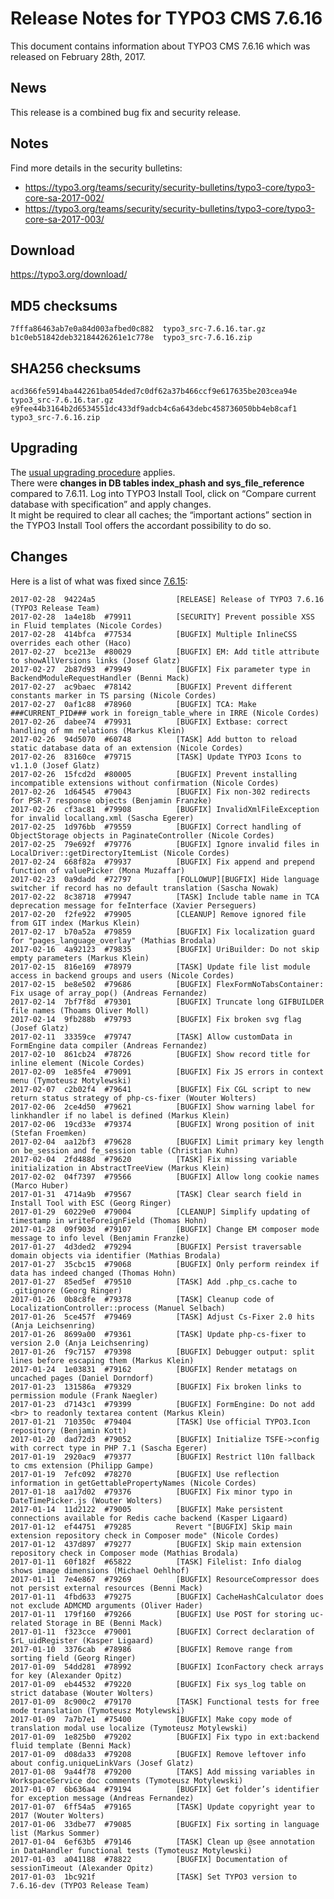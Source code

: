 Release Notes for TYPO3 CMS 7.6.16
==================================

This document contains information about TYPO3 CMS 7.6.16 which was
released on February 28th, 2017.

News
----

This release is a combined bug fix and security release.

Notes
-----

Find more details in the security bulletins:

-   <https://typo3.org/teams/security/security-bulletins/typo3-core/typo3-core-sa-2017-002/>
-   <https://typo3.org/teams/security/security-bulletins/typo3-core/typo3-core-sa-2017-003/>

Download
--------

<https://typo3.org/download/>

MD5 checksums
-------------

    7fffa86463ab7e0a84d003afbed0c882  typo3_src-7.6.16.tar.gz
    b1c0eb51842deb32184426261e1c778e  typo3_src-7.6.16.zip

SHA256 checksums
----------------

    acd366fe5914ba442261ba054ded7c0df62a37b466ccf9e617635be203cea94e  typo3_src-7.6.16.tar.gz
    e9fee44b3164b2d6534551dc433df9adcb4c6a643debc458736050bb4eb8caf1  typo3_src-7.6.16.zip

Upgrading
---------

The [usual upgrading
procedure](https://docs.typo3.org/typo3cms/InstallationGuide/) applies.\
There were **changes in DB tables index\_phash and
sys\_file\_reference** compared to 7.6.11. Log into TYPO3 Install Tool,
click on “Compare current database with specification” and apply
changes.\
It might be required to clear all caches; the “important actions”
section in the TYPO3 Install Tool offers the accordant possibility to do
so.

Changes
-------

Here is a list of what was fixed since
[7.6.15](TYPO3_CMS_7.6.15 "wikilink"):

    2017-02-28  94224a5                  [RELEASE] Release of TYPO3 7.6.16 (TYPO3 Release Team)
    2017-02-28  1a4e18b  #79911          [SECURITY] Prevent possible XSS in Fluid templates (Nicole Cordes)
    2017-02-28  414bfca  #77534          [BUGFIX] Multiple InlineCSS overrides each other (Haco)
    2017-02-27  bce213e  #80029          [BUGFIX] EM: Add title attribute to showAllVersions links (Josef Glatz)
    2017-02-27  2b87d93  #79949          [BUGFIX] Fix parameter type in BackendModuleRequestHandler (Benni Mack)
    2017-02-27  ac9baec  #78142          [BUGFIX] Prevent different constants marker in TS parsing (Nicole Cordes)
    2017-02-27  0af1c88  #78960          [BUGFIX] TCA: Make ###CURRENT_PID### work in foreign_table_where in IRRE (Nicole Cordes)
    2017-02-26  dabee74  #79931          [BUGFIX] Extbase: correct handling of mm relations (Markus Klein)
    2017-02-26  94d5070  #60748          [TASK] Add button to reload static database data of an extension (Nicole Cordes)
    2017-02-26  83160ce  #79715          [TASK] Update TYPO3 Icons to v1.1.0 (Josef Glatz)
    2017-02-26  15fcd2d  #80005          [BUGFIX] Prevent installing incompatible extensions without confirmation (Nicole Cordes)
    2017-02-26  1d64545  #79043          [BUGFIX] Fix non-302 redirects for PSR-7 response objects (Benjamin Franzke)
    2017-02-26  cf3ac81  #79908          [BUGFIX] InvalidXmlFileException for invalid locallang.xml (Sascha Egerer)
    2017-02-25  1d976bb  #79559          [BUGFIX] Correct handling of ObjectStorage objects in PaginateController (Nicole Cordes)
    2017-02-25  79e692f  #79776          [BUGFIX] Ignore invalid files in LocalDriver::getDirectoryItemList (Nicole Cordes)
    2017-02-24  668f82a  #79937          [BUGFIX] Fix append and prepend function of valuePicker (Mona Muzaffar)
    2017-02-23  0a9dadd  #72797          [FOLLOWUP][BUGFIX] Hide language switcher if record has no default translation (Sascha Nowak)
    2017-02-22  8c38718  #79947          [TASK] Include table name in TCA deprecation message for feInterface (Xavier Perseguers)
    2017-02-20  f2fe922  #79905          [CLEANUP] Remove ignored file from GIT index (Markus Klein)
    2017-02-17  b70a52a  #79859          [BUGFIX] Fix localization guard for "pages_language_overlay" (Mathias Brodala)
    2017-02-16  4a92123  #79835          [BUGFIX] UriBuilder: Do not skip empty parameters (Markus Klein)
    2017-02-15  816e169  #78979          [TASK] Update file list module access in backend groups and users (Nicole Cordes)
    2017-02-15  be8e502  #79686          [BUGFIX] FlexFormNoTabsContainer: Fix usage of array_pop() (Andreas Fernandez)
    2017-02-14  7bf7f8d  #79301          [BUGFIX] Truncate long GIFBUILDER file names (Thoams Oliver Moll)
    2017-02-14  9fb288b  #79793          [BUGFIX] Fix broken svg flag (Josef Glatz)
    2017-02-11  33359ce  #79747          [TASK] Allow customData in FormEngine data compiler (Andreas Fernandez)
    2017-02-10  861cb24  #78726          [BUGFIX] Show record title for inline element (Nicole Cordes)
    2017-02-09  1e85fe4  #79091          [BUGFIX] Fix JS errors in context menu (Tymoteusz Motylewski)
    2017-02-07  c2b02f4  #79641          [BUGFIX] Fix CGL script to new return status strategy of php-cs-fixer (Wouter Wolters)
    2017-02-06  2ce4d50  #79621          [BUGFIX] Show warning label for linkhandler if no label is defined (Markus Klein)
    2017-02-06  19cd33e  #79374          [BUGFIX] Wrong position of init (Stefan Froemken)
    2017-02-04  aa12bf3  #79628          [BUGFIX] Limit primary key length on be_session and fe_session table (Christian Kuhn)
    2017-02-04  2fd488d  #79620          [TASK] Fix missing variable initialization in AbstractTreeView (Markus Klein)
    2017-02-02  04f7397  #79566          [BUGFIX] Allow long cookie names (Marco Huber)
    2017-01-31  4714a9b  #79567          [TASK] Clear search field in Install Tool with ESC (Georg Ringer)
    2017-01-29  60229e0  #79004          [CLEANUP] Simplify updating of timestamp in writeForeignField (Thomas Hohn)
    2017-01-28  09f903d  #79107          [BUGFIX] Change EM composer mode message to info level (Benjamin Franzke)
    2017-01-27  4d3ded2  #79294          [BUGFIX] Persist traversable domain objects via identifier (Mathias Brodala)
    2017-01-27  35cbc15  #79068          [BUGFIX] Only perform reindex if data has indeed changed (Thomas Hohn)
    2017-01-27  85ed5ef  #79510          [TASK] Add .php_cs.cache to .gitignore (Georg Ringer)
    2017-01-26  0b8c8fe  #79378          [TASK] Cleanup code of LocalizationController::process (Manuel Selbach)
    2017-01-26  5ce457f  #79469          [TASK] Adjust Cs-Fixer 2.0 hits (Anja Leichsenring)
    2017-01-26  8699a00  #79361          [TASK] Update php-cs-fixer to version 2.0 (Anja Leichsenring)
    2017-01-26  f9c7157  #79398          [BUGFIX] Debugger output: split lines before escaping them (Markus Klein)
    2017-01-24  1e03831  #79162          [BUGFIX] Render metatags on uncached pages (Daniel Dorndorf)
    2017-01-23  131586a  #79329          [BUGFIX] Fix broken links to permission module (Frank Naegler)
    2017-01-23  d7143c1  #79399          [BUGFIX] FormEngine: Do not add <br> to readonly textarea content (Markus Klein)
    2017-01-21  710350c  #79404          [TASK] Use official TYPO3.Icon repository (Benjamin Kott)
    2017-01-20  dad72d3  #79052          [BUGFIX] Initialize TSFE->config with correct type in PHP 7.1 (Sascha Egerer)
    2017-01-19  2920ac9  #79377          [BUGFIX] Restrict l10n fallback to cms extension (Philipp Gampe)
    2017-01-19  7efc092  #78270          [BUGFIX] Use reflection information in getGettablePropertyNames (Nicole Cordes)
    2017-01-18  aa17d02  #79376          [BUGFIX] Fix minor typo in DateTimePicker.js (Wouter Wolters)
    2017-01-14  11d2122  #79005          [BUGFIX] Make persistent connections available for Redis cache backend (Kasper Ligaard)
    2017-01-12  ef44751  #79285          Revert "[BUGFIX] Skip main extension repository check in Composer mode" (Nicole Cordes)
    2017-01-12  437d897  #79277          [BUGFIX] Skip main extension repository check in Composer mode (Mathias Brodala)
    2017-01-11  60f182f  #65822          [TASK] Filelist: Info dialog shows image dimensions (Michael Oehlhof)
    2017-01-11  7e4e867  #79269          [BUGFIX] ResourceCompressor does not persist external resources (Benni Mack)
    2017-01-11  4fbd633  #79275          [BUGFIX] CacheHashCalculator does not exclude ADMCMD arguments (Oliver Hader)
    2017-01-11  179f160  #79266          [BUGFIX] Use POST for storing uc-related Storage in BE (Benni Mack)
    2017-01-11  f323cce  #79001          [BUGFIX] Correct declaration of $rL_uidRegister (Kasper Ligaard)
    2017-01-10  3376cab  #78986          [BUGFIX] Remove range from sorting field (Georg Ringer)
    2017-01-09  54dd281  #78992          [BUGFIX] IconFactory check arrays for key (Alexander Opitz)
    2017-01-09  eb44532  #79220          [BUGFIX] Fix sys_log table on strict database (Wouter Wolters)
    2017-01-09  8c900c2  #79170          [TASK] Functional tests for free mode translation (Tymoteusz Motylewski)
    2017-01-09  7a7b7e1  #75400          [BUGFIX] Make copy mode of translation modal use localize (Tymoteusz Motylewski)
    2017-01-09  1e825b0  #79202          [BUGFIX] Fix typo in ext:backend fluid template (Benni Mack)
    2017-01-09  d08da33  #79208          [BUGFIX] Remove leftover info about config.uniqueLinkVars (Josef Glatz)
    2017-01-08  9a44f78  #79200          [TAKS] Add missing variables in WorkspaceService doc comments (Tymoteusz Motylewski)
    2017-01-07  6b636a4  #79194          [BUGFIX] Get folder’s identifier for exception message (Andreas Fernandez)
    2017-01-07  6ff54a5  #79165          [TASK] Update copyright year to 2017 (Wouter Wolters)
    2017-01-06  33dbe77  #79085          [BUGFIX] Fix sorting in language list (Markus Sommer)
    2017-01-04  6ef63b5  #79146          [TASK] Clean up @see annotation in DataHandler functional tests (Tymoteusz Motylewski)
    2017-01-03  a041188  #78822          [BUGFIX] Documentation of sessionTimeout (Alexander Opitz)
    2017-01-03  1bc921f                  [TASK] Set TYPO3 version to 7.6.16-dev (TYPO3 Release Team)


